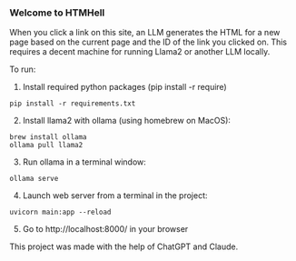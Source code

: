### Welcome to HTMHell

When you click a link on this site, an LLM generates the HTML for a new page based on the current page and the ID of the link you clicked on. This requires a decent machine for running Llama2 or another LLM locally.

To run:
1. Install required python packages (pip install -r require)

```
pip install -r requirements.txt
```

2. Install llama2 with ollama (using homebrew on MacOS):

```
brew install ollama
ollama pull llama2
```

3. Run ollama in a terminal window:

```
ollama serve
```

4. Launch web server from a terminal in the project:

```
uvicorn main:app --reload
```

5. Go to http://localhost:8000/ in your browser

This project was made with the help of ChatGPT and Claude.